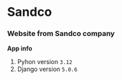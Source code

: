 # Sandco
### Website from Sandco company

**App info**

1. Pyhon version `3.12`
2. Django version `5.0.6`
